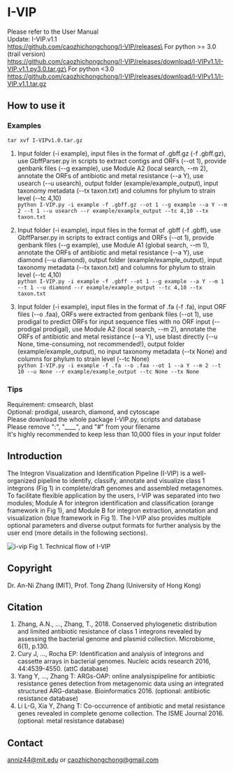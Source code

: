 # I-VIP
Please refer to the User Manual\
Update: I-VIP.v1.1\
https://github.com/caozhichongchong/I-VIP/releases\
For python >= 3.0 (trail version)\
https://github.com/caozhichongchong/I-VIP/releases/download/I-VIPv1.1/I-VIP.v1.1.py3.0.tar.gz\
For python <3.0\
https://github.com/caozhichongchong/I-VIP/releases/download/I-VIPv1.1/I-VIP.v1.1.tar.gz

## How to use it

### Examples

`tar xvf I-VIPv1.0.tar.gz`

1. Input folder (-i example), input files in the format of .gbff.gz (-f .gbff.gz), use GbffParser.py in scripts to extract contigs and ORFs (--ot 1), provide genbank files (--g example), use Module A2 (local search, --m 2), annotate the ORFs of antibiotic and metal resistance (--a Y), use usearch (--u usearch), output folder (example/example_output), input taxonomy metadata (--tx taxon.txt) and columns for phylum to strain level (--tc 4,10)\
`python I-VIP.py -i example -f .gbff.gz --ot 1 --g example --a Y --m 2 --t 1 --u usearch --r example/example_output --tc 4,10 --tx taxon.txt`

2. Input folder (-i example), input files in the format of .gbff (-f .gbff), use GbffParser.py in scripts to extract contigs and ORFs (--ot 1), provide genbank files (--g example), use Module A1 (global search, --m 1), annotate the ORFs of antibiotic and metal resistance (--a Y), use diamond (--u diamond), output folder (example/example_output), input taxonomy metadata (--tx taxon.txt) and columns for phylum to strain level (--tc 4,10)\
`python I-VIP.py -i example -f .gbff --ot 1 --g example --a Y --m 1 --t 1 --u diamond --r example/example_output --tc 4,10 --tx taxon.txt`

3. Input folder (-i example), input files in the format of .fa (-f .fa), input ORF files (--o .faa), ORFs were extracted from genbank files (--ot 1), use prodigal to predict ORFs for input sequence files with no ORF input (--prodigal prodigal), use Module A2 (local search, --m 2), annotate the ORFs of antibiotic and metal resistance (--a Y), use blast directly (--u None, time-consuming, not recommended!), output folder (example/example_output), no input taxonomy
metadata (--tx None) and columns for phylum to strain level (--tc None)\
`python I-VIP.py -i example -f .fa --o .faa --ot 1 --a Y --m 2 --t 10 --u None --r example/example_output --tc None --tx None`

### Tips

Requirement: cmsearch, blast\
Optional: prodigal, usearch, diamond, and cytoscape\
Please download the whole package I-VIP.py, scripts and database\
Please remove  ":", "____", and "#" from your filename\
It's highly recommended to keep less than 10,000 files in your input folder

## Introduction

The Integron Visualization and Identification Pipeline (I-VIP) is a well-organized pipeline to identify, classify, annotate and visualize class 1 integrons (Fig 1) in complete/draft genomes and assembled metagenomes. To facilitate flexible application by the users, I-VIP was separated into two modules; Module A for integron identification and classification (orange framework in Fig 1), and Module B for integron extraction, annotation and visualization (blue framework in Fig 1). The I-VIP also provides multiple optional parameters and diverse output formats for further analysis by the user end (more details in the following sections).

![i-vip](https://user-images.githubusercontent.com/24948204/40829644-a27369ca-65b6-11e8-8c47-11f3218715d4.png)
Fig 1. Technical flow of I-VIP

## Copyright
Dr. An-Ni Zhang (MIT), Prof. Tong Zhang (University of Hong Kong)

## Citation
1. Zhang, A.N., ...,  Zhang, T., 2018. 
Conserved phylogenetic distribution and limited antibiotic resistance of class 1 integrons revealed 
by assessing the bacterial genome and plasmid collection. Microbiome, 6(1), p.130.
2. Cury J, ..., Rocha EP: Identification and analysis of integrons and cassette arrays in bacterial genomes. Nucleic acids research 2016, 44:4539-4550. (attC database)
3. Yang Y, ..., Zhang T: ARGs-OAP: online analysispipeline for antibiotic resistance genes detection from metagenomic data using an integrated structured ARG-database. Bioinformatics 2016. (optional: antibiotic resistance database)
4. Li L-G, Xia Y, Zhang T: Co-occurrence of antibiotic and metal resistance genes revealed in complete genome collection. The ISME Journal 2016.(optional: metal resistance database)

## Contact
anniz44@mit.edu or caozhichongchong@gmail.com
